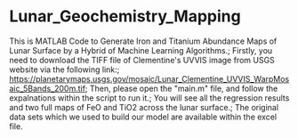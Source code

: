 # Lunar_Geochemistry_Mapping
This is MATLAB Code to Generate Iron and Titanium Abundance Maps of Lunar Surface by a Hybrid of Machine Learning Algorithms.;
Firstly, you need to download the TIFF file of Clementine's UVVIS image from USGS website via the following link:;
https://planetarymaps.usgs.gov/mosaic/Lunar_Clementine_UVVIS_WarpMosaic_5Bands_200m.tif;
Then, please open the "main.m" file, and follow the expalnations within the script to run it.;
You will see all the regression results and two full maps of FeO and TiO2 across the lunar surface.;
The original data sets which we used to build our model are available within the excel file.
